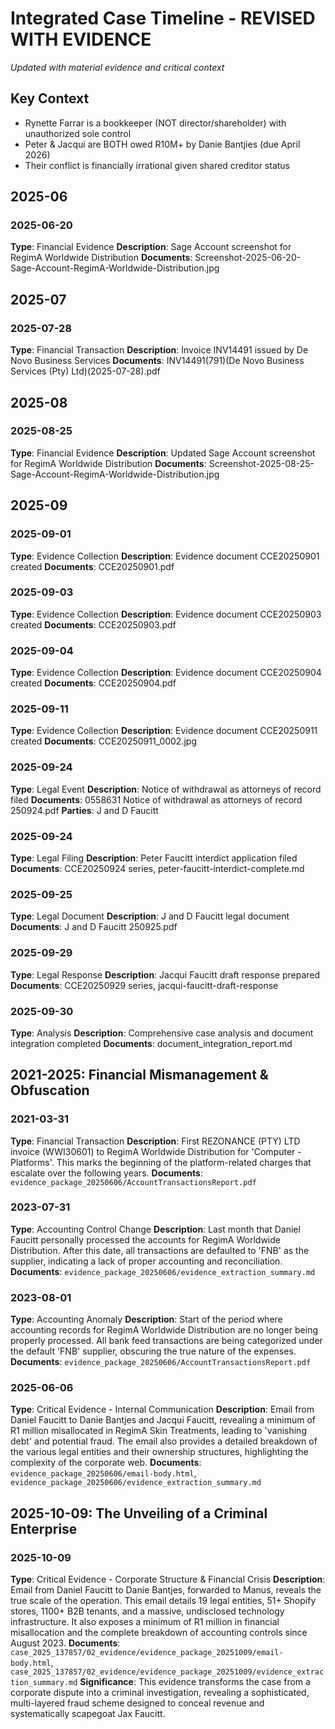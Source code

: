 # Integrated Case Timeline - REVISED WITH EVIDENCE
*Updated with material evidence and critical context*

## Key Context
- Rynette Farrar is a bookkeeper (NOT director/shareholder) with unauthorized sole control
- Peter & Jacqui are BOTH owed R10M+ by Danie Bantjies (due April 2026)
- Their conflict is financially irrational given shared creditor status


## 2025-06

### 2025-06-20
**Type**: Financial Evidence
**Description**: Sage Account screenshot for RegimA Worldwide Distribution
**Documents**: Screenshot-2025-06-20-Sage-Account-RegimA-Worldwide-Distribution.jpg


## 2025-07

### 2025-07-28
**Type**: Financial Transaction
**Description**: Invoice INV14491 issued by De Novo Business Services
**Documents**: INV14491(791)(De Novo Business Services (Pty) Ltd)(2025-07-28).pdf


## 2025-08

### 2025-08-25
**Type**: Financial Evidence
**Description**: Updated Sage Account screenshot for RegimA Worldwide Distribution
**Documents**: Screenshot-2025-08-25-Sage-Account-RegimA-Worldwide-Distribution.jpg


## 2025-09

### 2025-09-01
**Type**: Evidence Collection
**Description**: Evidence document CCE20250901 created
**Documents**: CCE20250901.pdf

### 2025-09-03
**Type**: Evidence Collection
**Description**: Evidence document CCE20250903 created
**Documents**: CCE20250903.pdf

### 2025-09-04
**Type**: Evidence Collection
**Description**: Evidence document CCE20250904 created
**Documents**: CCE20250904.pdf

### 2025-09-11
**Type**: Evidence Collection
**Description**: Evidence document CCE20250911 created
**Documents**: CCE20250911_0002.jpg

### 2025-09-24
**Type**: Legal Event
**Description**: Notice of withdrawal as attorneys of record filed
**Documents**: 0558631 Notice of withdrawal as attorneys of record 250924.pdf
**Parties**: J and D Faucitt

### 2025-09-24
**Type**: Legal Filing
**Description**: Peter Faucitt interdict application filed
**Documents**: CCE20250924 series, peter-faucitt-interdict-complete.md

### 2025-09-25
**Type**: Legal Document
**Description**: J and D Faucitt legal document
**Documents**: J and D Faucitt 250925.pdf

### 2025-09-29
**Type**: Legal Response
**Description**: Jacqui Faucitt draft response prepared
**Documents**: CCE20250929 series, jacqui-faucitt-draft-response

### 2025-09-30
**Type**: Analysis
**Description**: Comprehensive case analysis and document integration completed
**Documents**: document_integration_report.md




## 2021-2025: Financial Mismanagement & Obfuscation

### 2021-03-31
**Type**: Financial Transaction
**Description**: First REZONANCE (PTY) LTD invoice (WWI30601) to RegimA Worldwide Distribution for 'Computer - Platforms'. This marks the beginning of the platform-related charges that escalate over the following years.
**Documents**: `evidence_package_20250606/AccountTransactionsReport.pdf`

### 2023-07-31
**Type**: Accounting Control Change
**Description**: Last month that Daniel Faucitt personally processed the accounts for RegimA Worldwide Distribution. After this date, all transactions are defaulted to 'FNB' as the supplier, indicating a lack of proper accounting and reconciliation.
**Documents**: `evidence_package_20250606/evidence_extraction_summary.md`

### 2023-08-01
**Type**: Accounting Anomaly
**Description**: Start of the period where accounting records for RegimA Worldwide Distribution are no longer being properly processed. All bank feed transactions are being categorized under the default 'FNB' supplier, obscuring the true nature of the expenses.
**Documents**: `evidence_package_20250606/AccountTransactionsReport.pdf`

### 2025-06-06
**Type**: Critical Evidence - Internal Communication
**Description**: Email from Daniel Faucitt to Danie Bantjes and Jacqui Faucitt, revealing a minimum of R1 million misallocated in RegimA Skin Treatments, leading to 'vanishing debt' and potential fraud. The email also provides a detailed breakdown of the various legal entities and their ownership structures, highlighting the complexity of the corporate web.
**Documents**: `evidence_package_20250606/email-body.html`, `evidence_package_20250606/evidence_extraction_summary.md`




## 2025-10-09: The Unveiling of a Criminal Enterprise

### 2025-10-09
**Type**: Critical Evidence - Corporate Structure & Financial Crisis
**Description**: Email from Daniel Faucitt to Danie Bantjes, forwarded to Manus, reveals the true scale of the operation. This email details 19 legal entities, 51+ Shopify stores, 1100+ B2B tenants, and a massive, undisclosed technology infrastructure. It also exposes a minimum of R1 million in financial misallocation and the complete breakdown of accounting controls since August 2023.
**Documents**: `case_2025_137857/02_evidence/evidence_package_20251009/email-body.html`, `case_2025_137857/02_evidence/evidence_package_20251009/evidence_extraction_summary.md`
**Significance**: This evidence transforms the case from a corporate dispute into a criminal investigation, revealing a sophisticated, multi-layered fraud scheme designed to conceal revenue and systematically scapegoat Jax Faucitt.

